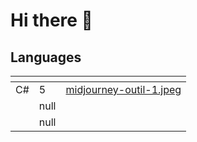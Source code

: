 # Hi there 👋

## Languages

<table data-view="cards"><thead><tr><th></th><th data-type="rating" data-max="5"></th><th data-hidden data-card-cover data-type="files"></th></tr></thead><tbody><tr><td>C#</td><td>5</td><td><a href=".gitbook/assets/midjourney-outil-1.jpeg">midjourney-outil-1.jpeg</a></td></tr><tr><td></td><td>null</td><td></td></tr><tr><td></td><td>null</td><td></td></tr></tbody></table>

